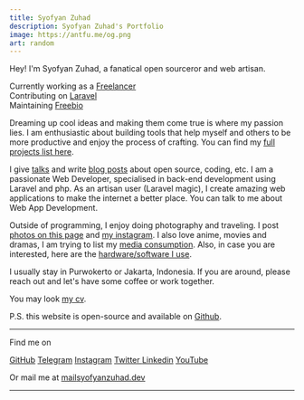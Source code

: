 ```yaml
---
title: Syofyan Zuhad
description: Syofyan Zuhad's Portfolio
image: https://antfu.me/og.png
art: random
---
```


Hey! I'm Syofyan Zuhad, a fanatical open sourceror and web artisan.

Currently working as a <a href="//linkedin.com/in/syofyan-zuhad" target="_blank">Freelancer</a><br>
Contributing on <a href="//github.com/laravel" target="_blank">Laravel</a> <br>
Maintaining <a href="//freebio.syofyanzuhad.dev" target="_blank">Freebio</a>

Dreaming up cool ideas and making them come true is where my passion lies. I am enthusiastic about building tools that help myself and others to be more productive and enjoy the process of crafting. You can find my [full projects list here](/projects).

I give [talks](/giving-talks) and write <a href="//syofyanzuhad.medium.com" target="_blank">blog posts</a> about open source, coding, etc.
I am a passionate Web Developer, specialised in back-end development using Laravel and php. As an artisan user (Laravel magic), I create amazing web applications to make the internet a better place.
You can talk to me about Web App Development.

Outside of programming, I enjoy doing photography and traveling. I post [photos on this page](/photos) and [my instagram](//instagram.com/randomsh_ts). I also love anime, movies and dramas, I am trying to list my [media consumption](/media). Also, in case you are interested, here are the [hardware/software I use](/uses).

I usually stay in Purwokerto or Jakarta, Indonesia. If you are around, please reach out and let's have some coffee or work together.

You may look <a href="/syofyan-zuhad.pdf" target="_blank">my cv</a>.

P.S. this website is open-source and available on <a href="//github.com/syofyanzuhad/syofyanzuhad.dev" target="_blank">Github</a>.

<div flex-auto />

---

Find me on

<p flex="~ gap-2 wrap" class="mt--2!">
  <a href="https://github.com/syofyanzuhad" target="_blank"><span op75 i-simple-icons-github /> GitHub</a>
  <a href="https://t.me/syofyan_zuhad" target="_blank"><span op75 i-ri-telegram-2-line /> Telegram</a>
  <a href="https://www.instagram.com/syofyan_zuhad" target="_blank"><span op75 i-simple-icons-instagram /> Instagram</a>
  <a href="https://x.com/syofyan_zuhad" target="_blank"><span op75 i-ri-twitter-x-fill />Twitter </a>
  <a href="https://linkedin.com/in/syofyan-zuhad" target="_blank"><span op75 i-ri-linkedin-box-line /> Linkedin</a>
  <a href="https://www.youtube.com/@syofyanzuhad" target="_blank"><span op75 i-simple-icons-youtube /> YouTube</a>
</p>

Or mail me at <a href="mailto:mail@syofyanzuhad.dev"><span font-mono>mail<span i-carbon-at/>syofyanzuhad.dev</span></a>

---

<!-- <SponsorButtons /> -->

